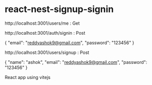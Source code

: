 # react-nest-signup-signin 

http://localhost:3001/users/me : Get

http://localhost:3001/auth/signin : Post

{
  "email": "reddyashok9@gmail.com",
  "password": "123456"
}

http://localhost:3001/users/signup : Post

{
  "name": "ashok",
  "email":  "reddyashok9@gmail.com",
  "password": "123456"
}


React app using vitejs

